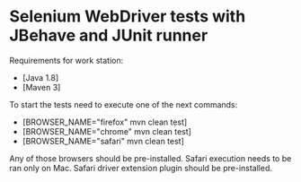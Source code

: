 # Selenium WebDriver tests with JBehave and JUnit runner
Requirements for work station:
 - [Java 1.8]
 - [Maven 3]

To start the tests need to execute one  of the next commands:
 - [BROWSER_NAME="firefox" mvn clean test]
 - [BROWSER_NAME="chrome" mvn clean test]
 - [BROWSER_NAME="safari" mvn clean test]
    
Any of those browsers should be pre-installed.
Safari execution needs to be ran only on Mac. Safari driver extension plugin should be pre-installed.